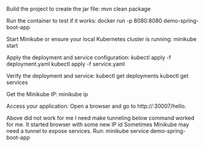Build the project to create the jar file:
mvn clean package

Run the container to test if it works:
docker run -p 8080:8080 demo-spring-boot-app

Start Minikube or ensure your local Kubernetes cluster is running:
minikube start

Apply the deployment and service configuration:
kubectl apply -f deployment.yaml
kubectl apply -f service.yaml

Verify the deployment and service:
kubectl get deployments
kubectl get services

Get the Minikube IP:
minikube ip

Access your application:
Open a browser and go to http://<minikube-ip>:30007/hello.

Above did not work for me I need make tunneling below command worked for me. It started browser with some new IP id
Sometimes Minikube may need a tunnel to expose services. Run:
minikube service demo-spring-boot-app